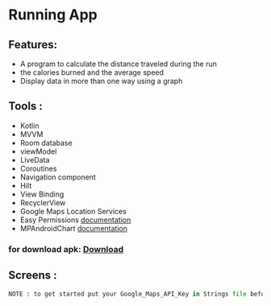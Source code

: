 # Running App 

 
## Features:
* A program to calculate the distance traveled during the run  
* the calories burned and the average speed 
* Display data in more than one way using a graph 

## Tools :       
* Kotlin
* MVVM
* Room database
* viewModel
* LiveData
* Coroutines
* Navigation component 
* Hilt
* View Binding
* RecyclerView 
* Google Maps Location Services
* Easy Permissions [documentation](https://github.com/googlesamples/easypermissions)
* MPAndroidChart [documentation](https://github.com/PhilJay/MPAndroidChart)

### for download apk: [Download](https://drive.google.com/file/d/1EV-qCMBNinL6kUgwRL_usVzkkvMUmIxm/view?usp=sharing)

## Screens : 


```python
NOTE : to get started put your Google_Maps_API_Key in Strings file before you run the app.
